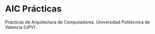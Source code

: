 # AIC Prácticas
Practicas de Arquitectura de Computadores. Universidad Politécnica de Valencia (UPV).

